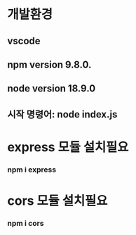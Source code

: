 # 개발환경
## vscode
## npm version 9.8.0.
## node version 18.9.0
## 시작 명령어: node index.js

# express 모듈 설치필요 
### npm i express
# cors 모듈 설치필요
### npm i cors
